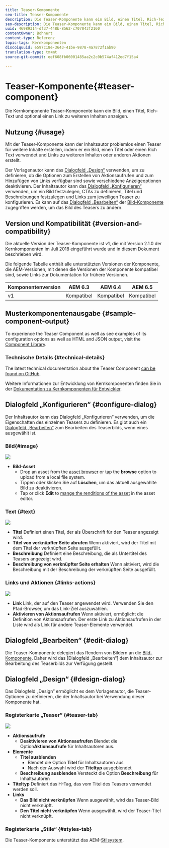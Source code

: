 ```yaml
---
title: Teaser-Komponente
seo-title: Teaser-Komponente
description: Die Teaser-Komponente kann ein Bild, einen Titel, Rich-Text und optional einen Link zu weiteren Inhalten anzeigen.
seo-description: Die Teaser-Komponente kann ein Bild, einen Titel, Rich-Text und optional einen Link zu weiteren Inhalten anzeigen.
uuid: 46989314-df37-448b-8562-c707043f2160
contentOwner: Bohnert
content-type: Referenz
topic-tags: Kernkomponenten
discoiquuid: e597c18e-3643-41be-9878-4a7872f1ab90
translation-type: tm+mt
source-git-commit: eef608fb06001485aa2c2c0b574af412ed7f15a4

---
```



# Teaser-Komponente{#teaser-component}

Die Kernkomponente Teaser-Komponente kann ein Bild, einen Titel, Rich-Text und optional einen Link zu weiteren Inhalten anzeigen.

## Nutzung {#usage}

Mit der Teaser-Komponente kann der Inhaltsautor problemlos einen Teaser für weitere Inhalte erstellen, indem er ein Bild, einen Titel oder einen Rich Text verwendet und Links zu weiteren Inhalten oder anderen Aktionen erstellt.

Der Vorlagenautor kann das [Dialogfeld „Design“](#design-dialog) verwenden, um zu definieren, ob die Optionen zum Erstellen von Aktionsaufrufen und zum Hinzufügen von Links verfügbar sind sowie verschiedene Anzeigeoptionen deaktivieren. Der Inhaltsautor kann das [Dialogfeld „Konfigurieren“](#configure-dialog) verwenden, um ein Bild festzulegen, CTAs zu definieren, Titel und Beschreibungen festzulegen und Links zum jeweiligen Teaser zu konfigurieren. Es kann auf das [Dialogfeld „Bearbeiten“](image.md#edit-dialog) der [Bild-Komponente](image.md) zugegriffen werden, um das Bild des Teasers zu ändern.

## Version und Kompatibilität {#version-and-compatibility}

Die aktuelle Version der Teaser-Komponente ist v1, die mit Version 2.1.0 der Kernkomponenten im Juli 2018 eingeführt wurde und in diesem Dokument beschrieben wird.

Die folgende Tabelle enthält alle unterstützten Versionen der Komponente, die AEM-Versionen, mit denen die Versionen der Komponente kompatibel sind, sowie Links zur Dokumentation für frühere Versionen.

| Komponentenversion | AEM 6.3 | AEM 6.4 | AEM 6.5 |
|---|---|---|---|
| v1 | Kompatibel | Kompatibel | Kompatibel |

## Musterkomponentenausgabe {#sample-component-output}

To experience the Teaser Component as well as see examples of its configuration options as well as HTML and JSON output, visit the [Component Library](http://opensource.adobe.com/aem-core-wcm-components/library/teaser.html).

### Technische Details {#technical-details}

The latest technical documentation about the Teaser Component [can be found on GitHub](https://github.com/adobe/aem-core-wcm-components/blob/master/content/src/content/jcr_root/apps/core/wcm/components/teaser/v1/teaser).

Weitere Informationen zur Entwicklung von Kernkomponenten finden Sie in der [Dokumentation zu Kernkomponenten für Entwickler](developing.md).

## Dialogfeld „Konfigurieren“ {#configure-dialog}

Der Inhaltsautor kann das Dialogfeld „Konfigurieren“ verwenden, um die Eigenschaften des einzelnen Teasers zu definieren. Es gibt auch ein [Dialogfeld „Bearbeiten“](#edit-dialog) zum Bearbeiten des Teaserbilds, wenn eines ausgewählt ist.

### Bild{#image}

![](assets/screen_shot_2018-07-03at104125.png)

* **Bild-Asset**
   * Drop an asset from the [asset browser](https://helpx.adobe.com/experience-manager/6-5/sites/authoring/using/author-environment-tools.html) or tap the **browse** option to upload from a local file system.
   * Tippen oder klicken Sie auf **Löschen**, um das aktuell ausgewählte Bild zu deaktivieren.
   * Tap or click **Edit** to [mange the renditions of the asset](https://helpx.adobe.com/experience-manager/6-5/assets/using/managing-assets-touch-ui.html) in the asset editor.

### Text {#text}

![](assets/screen_shot_2018-07-03at104138.png)

* **Titel**
Definiert einen Titel, der als Überschrift für den Teaser angezeigt wird.
* **Titel von verknüpfter Seite abrufen**
Wenn aktiviert, wird der Titel mit dem Titel der verknüpften Seite ausgefüllt.
* **Beschreibung**
Definiert eine Beschreibung, die als Untertitel des Teasers angezeigt wird.
* **Beschreibung von verknüpfter Seite erhalten**
Wenn aktiviert, wird die Beschreibung mit der Beschreibung der verknüpften Seite ausgefüllt.

### Links und Aktionen {#links-actions}

![](assets/screen_shot_2018-07-03at104146.png)

* **Link**
Link, der auf den Teaser angewendet wird. Verwenden Sie den Pfad-Browser, um das Link-Ziel auszuwählen.
* **Aktivieren von Aktionsaufrufen**
Wenn aktiviert, ermöglicht die Definition von Aktionsaufrufen. Der erste Link zu Aktionsaufrufen in der Liste wird als Link für andere Teaser-Elemente verwendet.

## Dialogfeld „Bearbeiten“ {#edit-dialog}

Die Teaser-Komponente delegiert das Rendern von Bildern an die [Bild-Komponente](image.md). Daher wird das [Dialogfeld „Bearbeiten“] dem Inhaltsautor zur Bearbeitung des Teaserbilds zur Verfügung gestellt.

## Dialogfeld „Design“ {#design-dialog}

Das Dialogfeld „Design“ ermöglicht es dem Vorlagenautor, die Teaser-Optionen zu definieren, die der Inhaltsautor bei Verwendung dieser Komponente hat.

### Registerkarte „Teaser“ {#teaser-tab}

![](assets/screen_shot_2018-07-03at105958.png)

* **Aktionsaufrufe**
   * **Deaktivieren von Aktionsaufrufen**
Blendet die Option**Aktionsaufrufe** für Inhaltsautoren aus.
* **Elemente**
   * **Titel ausblenden**
      * Blendet die Option **Titel** für Inhaltsautoren aus
      * Nach der Auswahl wird der **Titeltyp** ausgeblendet
   * **Beschreibung ausblenden**
Versteckt die Option **Beschreibung** für Inhaltsautoren
* **Titeltyp**
Definiert das H-Tag, das vom Titel des Teasers verwendet werden soll.
* **Links**
   * **Das Bild nicht verknüpfen**
Wenn ausgewählt, wird das Teaser-Bild nicht verknüpft.
   * **Den Titel nicht verknüpfen**
Wenn ausgewählt, wird der Teaser-Titel nicht verknüpft.

### Registerkarte „Stile“ {#styles-tab}

Die Teaser-Komponente unterstützt das AEM-[Stilsystem](authoring.md#component-styling).

